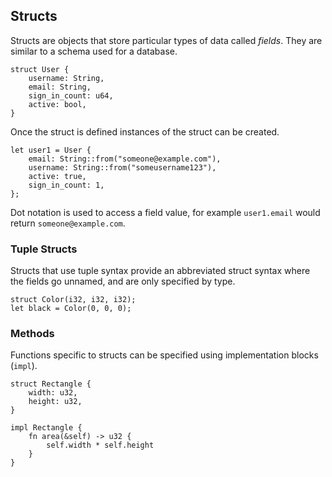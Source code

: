 ## Structs

Structs are objects that store particular types of data called *fields*. They are similar to a schema used for a database.

```
struct User {
    username: String,
    email: String,
    sign_in_count: u64,
    active: bool,
}
```

Once the struct is defined instances of the struct can be created.

```
let user1 = User {
    email: String::from("someone@example.com"),
    username: String::from("someusername123"),
    active: true,
    sign_in_count: 1,
};
```

Dot notation is used to access a field value, for example `user1.email` would return `someone@example.com`.

### Tuple Structs

Structs that use tuple syntax provide an abbreviated struct syntax where the fields go unnamed, and are only specified by type.

```
struct Color(i32, i32, i32);
let black = Color(0, 0, 0);
```

### Methods

Functions specific to structs can be specified using implementation blocks (`impl`).

```
struct Rectangle {
    width: u32,
    height: u32,
}

impl Rectangle {
    fn area(&self) -> u32 {
        self.width * self.height
    }
}
```
